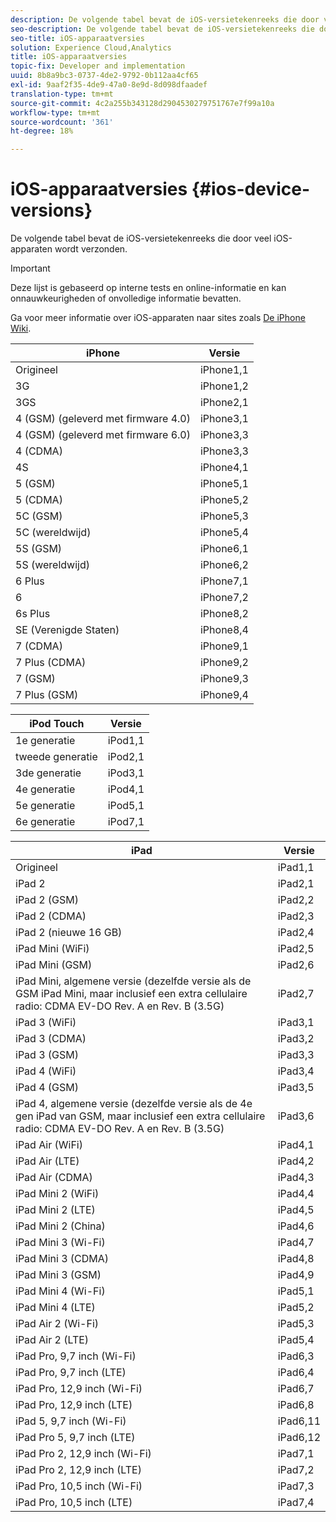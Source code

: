 ```yaml
---
description: De volgende tabel bevat de iOS-versietekenreeks die door veel iOS-apparaten wordt verzonden.
seo-description: De volgende tabel bevat de iOS-versietekenreeks die door veel iOS-apparaten wordt verzonden.
seo-title: iOS-apparaatversies
solution: Experience Cloud,Analytics
title: iOS-apparaatversies
topic-fix: Developer and implementation
uuid: 8b8a9bc3-0737-4de2-9792-0b112aa4cf65
exl-id: 9aaf2f35-4de9-47a0-8e9d-8d098dfaadef
translation-type: tm+mt
source-git-commit: 4c2a255b343128d2904530279751767e7f99a10a
workflow-type: tm+mt
source-wordcount: '361'
ht-degree: 18%

---
```


# iOS-apparaatversies {#ios-device-versions}

De volgende tabel bevat de iOS-versietekenreeks die door veel iOS-apparaten wordt verzonden.

>[!IMPORTANT]
>
>Deze lijst is gebaseerd op interne tests en online-informatie en kan onnauwkeurigheden of onvolledige informatie bevatten.

Ga voor meer informatie over iOS-apparaten naar sites zoals [De iPhone Wiki](https://theiphonewiki.com/wiki/Models).

| **iPhone** | **Versie** |
|---|---|
| Origineel | iPhone1,1 |
| 3G | iPhone1,2 |
| 3GS | iPhone2,1 |
| 4 (GSM) (geleverd met firmware 4.0) | iPhone3,1 |
| 4 (GSM) (geleverd met firmware 6.0) | iPhone3,3 |
| 4 (CDMA) | iPhone3,3 |
| 4S | iPhone4,1 |
| 5 (GSM) | iPhone5,1 |
| 5 (CDMA) | iPhone5,2 |
| 5C (GSM) | iPhone5,3 |
| 5C (wereldwijd) | iPhone5,4 |
| 5S (GSM) | iPhone6,1 |
| 5S (wereldwijd) | iPhone6,2 |
| 6 Plus | iPhone7,1 |
| 6 | iPhone7,2 |
| 6s Plus | iPhone8,2 |
| SE (Verenigde Staten) | iPhone8,4 |
| 7 (CDMA) | iPhone9,1 |
| 7 Plus (CDMA) | iPhone9,2 |
| 7 (GSM) | iPhone9,3 |
| 7 Plus (GSM) | iPhone9,4 |

| **iPod Touch** | **Versie** |
|---|---|
| 1e generatie | iPod1,1 |
| tweede generatie | iPod2,1 |
| 3de generatie | iPod3,1 |
| 4e generatie | iPod4,1 |
| 5e generatie | iPod5,1 |
| 6e generatie | iPod7,1 |

| **iPad** | **Versie** |
|---|---|
| Origineel | iPad1,1 |
| iPad 2 | iPad2,1 |
| iPad 2 (GSM) | iPad2,2 |
| iPad 2 (CDMA) | iPad2,3 |
| iPad 2 (nieuwe 16 GB) | iPad2,4 |
| iPad Mini (WiFi) | iPad2,5 |
| iPad Mini (GSM) | iPad2,6 |
| iPad Mini, algemene versie (dezelfde versie als de GSM iPad Mini, maar inclusief een extra cellulaire radio: CDMA EV-DO Rev. A en Rev. B (3.5G) | iPad2,7 |
| iPad 3 (WiFi) | iPad3,1 |
| iPad 3 (CDMA) | iPad3,2 |
| iPad 3 (GSM) | iPad3,3 |
| iPad 4 (WiFi) | iPad3,4 |
| iPad 4 (GSM) | iPad3,5 |
| iPad 4, algemene versie (dezelfde versie als de 4e gen iPad van GSM, maar inclusief een extra cellulaire radio: CDMA EV-DO Rev. A en Rev. B (3.5G) | iPad3,6 |
| iPad Air (WiFi) | iPad4,1 |
| iPad Air (LTE) | iPad4,2 |
| iPad Air (CDMA) | iPad4,3 |
| iPad Mini 2 (WiFi) | iPad4,4 |
| iPad Mini 2 (LTE) | iPad4,5 |
| iPad Mini 2 (China) | iPad4,6 |
| iPad Mini 3 (Wi-Fi) | iPad4,7 |
| iPad Mini 3 (CDMA) | iPad4,8 |
| iPad Mini 3 (GSM) | iPad4,9 |
| iPad Mini 4 (Wi-Fi) | iPad5,1 |
| iPad Mini 4 (LTE) | iPad5,2 |
| iPad Air 2 (Wi-Fi) | iPad5,3 |
| iPad Air 2 (LTE) | iPad5,4 |
| iPad Pro, 9,7 inch (Wi-Fi) | iPad6,3 |
| iPad Pro, 9,7 inch (LTE) | iPad6,4 |
| iPad Pro, 12,9 inch (Wi-Fi) | iPad6,7 |
| iPad Pro, 12,9 inch (LTE) | iPad6,8 |
| iPad 5, 9,7 inch (Wi-Fi) | iPad6,11 |
| iPad Pro 5, 9,7 inch (LTE) | iPad6,12 |
| iPad Pro 2, 12,9 inch (Wi-Fi) | iPad7,1 |
| iPad Pro 2, 12,9 inch (LTE) | iPad7,2 |
| iPad Pro, 10,5 inch (Wi-Fi) | iPad7,3 |
| iPad Pro, 10,5 inch (LTE) | iPad7,4 |
